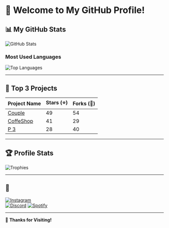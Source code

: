 # 👋 Welcome to My GitHub Profile!

## 📊 My GitHub Stats
![GitHub Stats](https://github-readme-stats.vercel.app/api?username=urbryan&show_icons=true&theme=radical)

### Most Used Languages
![Top Languages](https://github-readme-stats.vercel.app/api/top-langs/?username=urbryan&layout=compact&theme=radical)

---

## 🌟 Top 3 Projects
| Project Name      | Stars (⭐) | Forks (🍴) |
|-------------------|-----------|------------|
| [Couple](#)       | 49        | 54         |
| [CoffeShop](https://github.com/urbryan/coffeshop)    | 41        | 29         |
| [P 3](#)          | 28        | 40         |

---

## 🏆 Profile Stats
![Trophies](https://github-profile-trophy.vercel.app/?username=YourUsername&theme=radical&no-frame=true)

---

## 🕺
[![Instagram](https://img.shields.io/badge/Instagram-%23E4405F.svg?style=for-the-badge&logo=Instagram&logoColor=white)](https://www.instagram.com/urbryyaan?igsh=MXJobzhpYnE0MTl6dw==)  
[![Discord](https://img.shields.io/badge/Discord-%237289DA.svg?style=for-the-badge&logo=discord&logoColor=white)](https://discord.com/users/1124400133157695589)
[![Spotify](https://img.shields.io/badge/Spotify-1DB954?style=for-the-badge&logo=spotify&logoColor=white)](https://open.spotify.com/user/31xykcletpltlzzkmfa2gnrdql5q?si=G7SkvuymTfKMTMFl67pDGQ)

---
🗿 **Thanks for Visiting!**
